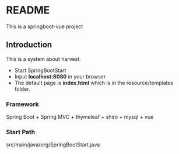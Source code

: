 # README
This is a springboot-vue project

## Introduction

This is a system about harvest.

* Start SpringBootStart
* Input **localhost:8080** in your browser
* The default page is **index.html** which is in the resource/templates folder.

### Framework

Spring Boot + Spring MVC + thymeleaf + shiro + mysql + vue
### Start Path

src/main/java/org/SpringBootStart.java






